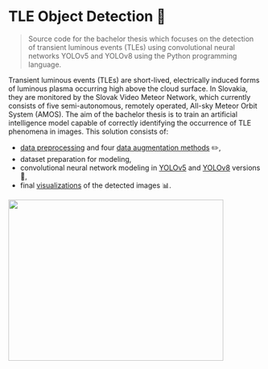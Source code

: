 # TLE Object Detection :stars:

> Source code for the bachelor thesis which focuses on the detection of transient luminous events (TLEs) using convolutional neural networks YOLOv5 and YOLOv8 using the Python programming language.

Transient luminous events (TLEs) are short-lived, electrically induced forms of luminous plasma occurring high above the cloud surface. In Slovakia, they are monitored by the Slovak Video Meteor Network, which currently consists of five semi-autonomous, remotely operated, All-sky Meteor Orbit System (AMOS). The aim of the bachelor thesis is to train an artificial intelligence model capable of correctly identifying the occurrence of TLE phenomena in images. This solution consists of:
* [data preprocessing](https://github.com/lm367yn/TLE_Object_Detection/tree/main/Preprocesing_dat) and four [data augmentation methods](https://github.com/lm367yn/TLE_Object_Detection/blob/main/Preprocesing_dat/Augmentacia_Dat.ipynb) :pencil2:, 
* dataset preparation for modeling, 
* convolutional neural network modeling in [YOLOv5](https://github.com/lm367yn/TLE_Object_Detection/tree/main/model_YOLOv5) and [YOLOv8](https://github.com/lm367yn/TLE_Object_Detection/tree/main/model_YOLOv8) versions :rocket:, 
* final [visualizations](https://github.com/lm367yn/TLE_Object_Detection/tree/main/Vizualizacie_dat) of the detected images :bar_chart:.


<img src="https://github.com/lm367yn/TLE_Object_Detection/assets/133745636/c6d02a00-b731-433b-ac5d-eefc6f69cac1" width="427" height="320">


